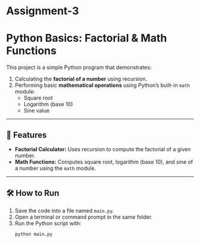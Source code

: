 # Assignment-3
# Python Basics: Factorial & Math Functions

This project is a simple Python program that demonstrates:

1. Calculating the **factorial of a number** using recursion.  
2. Performing basic **mathematical operations** using Python’s built-in `math` module:
   - Square root
   - Logarithm (base 10)
   - Sine value

---

## 🚀 Features
- **Factorial Calculator:** Uses recursion to compute the factorial of a given number.
- **Math Functions:** Computes square root, logarithm (base 10), and sine of a number using the `math` module.

---

## 🛠️ How to Run
1. Save the code into a file named `main.py`.  
2. Open a terminal or command prompt in the same folder.  
3. Run the Python script with:
   ```bash
   python main.py
